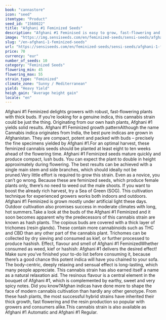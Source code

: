 ```yaml
---
book: "cannastore"
icon: "seed"
itemtype: "Product"
seed_id: "1560022"
title: "Afghani #1 Feminized Seeds"
description: "Afghani #1 Feminised is easy to grow, fast-flowering and perfect for hashish production. Indica cannabis seeds for everyone!"
image: "https://img.sensiseeds.com/en/feminized-seeds/sensi-seeds/afghani-1-feminized-image.png"
slug: "/en-afghani-1-feminized-seeds"
url: "https://sensiseeds.com/en/feminized-seeds/sensi-seeds/afghani-1-feminized?a_aid=cannastore"
price: 70
currency: "eur"
number_of_seeds: 10
category: "Feminized Seeds"
flowering_min: 45
flowering_max: 55
strain_type: "Feminized"
climate_zone: "Sunny / Mediterranean"
yield: "Heavy Yield"
heigh_gain: "Average height gain"
locale: "en"
---
```

Afghani #1 Feminized delights growers with robust, fast-flowering plants with thick buds. If you’re looking for a genuine indica, this cannabis strain could be just the thing. Originating from our own hash plants, Afghani #1 yields solid results. Afghani #1 Feminized growth patternAlthough the name Cannabis indica originates from India, the best pure indicas are grown in Afghanistan. They are compact, potent and packed with buds – precisely the fine specimens yielded by Afghani #1.For an optimal harvest, these feminized cannabis seeds should be planted at least eight to ten weeks ahead of the flowering time. Afghani #1 Feminized seeds mature quickly and produce compact, lush buds. You can expect the plant to double in height approximately during flowering. The best results can be achieved with a single main stem and side branches, which should ideally not be pruned.Very little effort is required to grow this strain. Even as a novice, you can’t go wrong. Because these are feminized seeds, which produce female plants only, there’s no need to weed out the male shoots. If you want to boost the already rich harvest, try a Sea of Green (SOG). This cultivation technique for experienced growers works both indoors and outdoors. Afghani #1 Feminized is grown mostly under artificial light these days. Outdoor cultivation also promises success in moderate climates with long, hot summers.Take a look at the buds of the Afghani #1 Feminized and it soon becomes apparent why the predecessors of this cannabis strain are known as hash plants. The copious buds are covered with a thick layer of trichomes (resin glands). These contain more cannabinoids such as THC and CBD than any other part of the cannabis plant. Trichomes can be collected by dry sieving and consumed as kief, or further processed to produce hashish. Effect, flavour and smell of Afghani #1 FeminizedWhether consumed as weed, kief or hashish: Afghani #1 delivers the desired effect! Make sure you’ve finished your to-do list before consuming it, because there’s a good chance this potent indica will have you chained to your sofa. The body-centric, deeply relaxing and sensual effect is long-lasting, which many people appreciate. This cannabis strain has also earned itself a name as a natural relaxation aid. The resinous flavour is a central element in the bouquet of Afghani #1, which is complemented by earthy, sweet and very spicy notes. Did you know?Afghan indicas have done more to shape the face of modern cannabis cultivation than hardly any other genotype. From these hash plants, the most successful hybrid strains have inherited their thick growth, fast flowering and the resin production so popular with growers and consumers alike.This cannabis strain is also available as Afghani #1 Automatic and Afghani #1 Regular.
